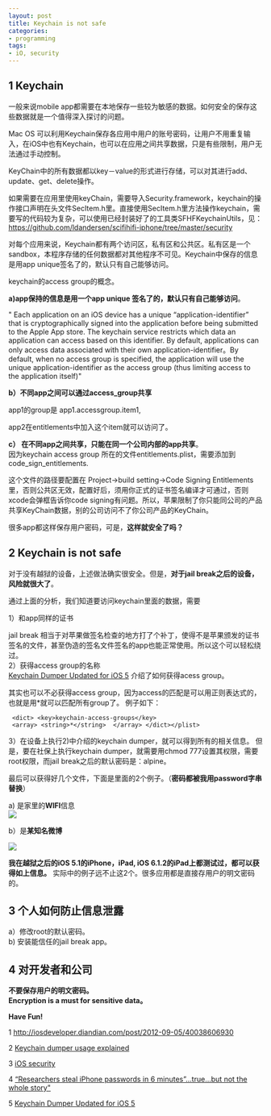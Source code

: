 ```yaml
---
layout: post  
title: Keychain is not safe  
categories:  
- programming  
tags:
- iO, security
---
```


## 1 Keychain ##

 
一般来说mobile app都需要在本地保存一些较为敏感的数据。如何安全的保存这些数据就是一个值得深入探讨的问题。

Mac OS 可以利用Keychain保存各应用中用户的账号密码，让用户不用重复输入，在iOS中也有Keychain，也可以在应用之间共享数据，只是有些限制，用户无法通过手动控制。

KeyChain中的所有数据都以key－value的形式进行存储，可以对其进行add、update、get、delete操作。

如果需要在应用里使用keyChain，需要导入Security.framework，keychain的操作接口声明在头文件SecItem.h里。直接使用SecItem.h里方法操作keychain，需要写的代码较为复杂，可以使用已经封装好了的工具类SFHFKeychainUtils，见：https://github.com/ldandersen/scifihifi-iphone/tree/master/security 


对每个应用来说，Keychain都有两个访问区，私有区和公共区。私有区是一个sandbox，本程序存储的任何数据都对其他程序不可见。Keychain中保存的信息是用app unique签名了的，默认只有自己能够访问。



keychain的access group的概念。  

**a)app保持的信息是用一个app unique 签名了的，默认只有自己能够访问**。

" Each application on an iOS device has a unique “application-identifier” that is cryptographically signed into the application before being submitted to the Apple App store.  The keychain service restricts which data an application can access based on this identifier.  By default, applications can only access data associated with their own application-identifier。By default, when no access group is specified, the application will use the unique application-identifier as the access group (thus limiting access to the application itself)"

**b）不同app之间可以通过access_group共享**

app1的group是 app1.accessgroup.item1,

app2在entitlements中加入这个item就可以访问了。

**c） 在不同app之间共享，只能在同一个公司内部的app共享**。  
因为keychain access group 所在的文件entitlements.plist，需要添加到code_sign_entitlements.

这个文件的路径要配置在 Project->build setting->Code Signing Entitlements里，否则公共区无效，配置好后，须用你正式的证书签名编译才可通过，否则xcode会弹框告诉你code signing有问题。所以，苹果限制了你只能同公司的产品共享KeyChain数据，别的公司访问不了你公司产品的KeyChain。


很多app都这样保存用户密码，可是，**这样就安全了吗？**

## 2 Keychain is not safe ##

对于没有越狱的设备，上述做法确实很安全。但是，**对于jail break之后的设备，风险就很大了**。

通过上面的分析，我们知道要访问keychain里面的数据，需要


1）和app同样的证书

jail break 相当于对苹果做签名检查的地方打了个补丁，使得不是苹果颁发的证书签名的文件，甚至伪造的签名文件签名的app也能正常使用。所以这个可以轻松绕过。  
2）获得access group的名称  
[Keychain Dumper Updated for iOS 5](http://labs.neohapsis.com/2012/01/25/keychain-dumper-updated-for-ios-5/) 介绍了如何获得acess group。

其实也可以不必获得access group，因为access的匹配是可以用正则表达式的，也就是用*就可以匹配所有group了。
例子如下：


     <dict> <key>keychain-access-groups</key>
     <array> <string>*</string>  </array> </dict></plist>


3）在设备上执行2)中介绍的keychain dumper，就可以得到所有的相关信息。
但是，要在社保上执行keychain dumper，就需要用chmod 777设置其权限，需要root权限，而jail break之后的默认密码是：alpine。


最后可以获得好几个文件，下面是里面的2个例子。（**密码都被我用password字串替换**）

a) 是家里的**WIFI**信息  
![](http://farm6.staticflickr.com/5446/8937211262_0a3c9a75b6.jpg)

b）是**某知名微博**

![](http://farm6.staticflickr.com/5446/8937211262_0a3c9a75b6.jpg)

**我在越狱之后的iOS 5.1的iPhone，iPad, iOS 6.1.2的iPad上都测试过，都可以获得如上信息。**
实际中的例子远不止这2个。很多应用都是直接存用户的明文密码的。


## 3 个人如何防止信息泄露 ##
 a）修改root的默认密码。  
 b) 安装能信任的jail break app。


## 4 对开发者和公司 ##
 **不要保存用户的明文密码。**  
 **Encryption is a must for sensitive data。**


**Have Fun!**



1 http://iosdeveloper.diandian.com/post/2012-09-05/40038606930

2 [Keychain dumper usage explained](http://www.securitylearn.net/2012/03/27/keychain-dumper-usage-explained/)

3 [iOS security](http://images.apple.com/ipad/business/docs/iOS_Security_May12.pdf)

4 [“Researchers steal iPhone passwords in 6 minutes”…true…but not the whole story"](http://labs.neohapsis.com/2011/02/28/researchers-steal-iphone-passwords-in-6-minutes-true-but-not-the-whole-story/)

5 [Keychain Dumper Updated for iOS 5](http://labs.neohapsis.com/2012/01/25/keychain-dumper-updated-for-ios-5/)

     